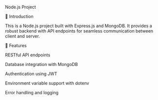 Node.js Project

🚀 Introduction

This is a Node.js project built with Express.js and MongoDB. It provides a robust backend with API endpoints for seamless communication between client and server.

📌 Features

RESTful API endpoints

Database integration with MongoDB

Authentication using JWT

Environment variable support with dotenv

Error handling and logging
